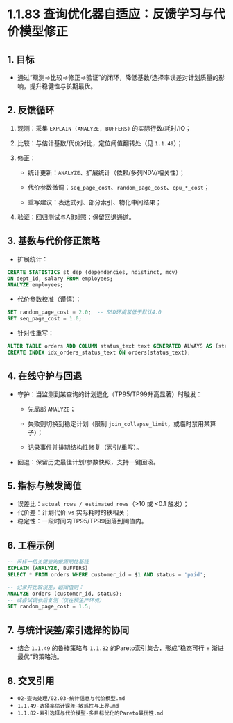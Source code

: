 ﻿# 1.1.83 查询优化器自适应：反馈学习与代价模型修正

## 1. 目标

- 通过“观测→比较→修正→验证”的闭环，降低基数/选择率误差对计划质量的影响，提升稳健性与长期最优。

## 2. 反馈循环

1) 观测：采集 `EXPLAIN (ANALYZE, BUFFERS)` 的实际行数/耗时/IO；
2) 比较：与估计基数/代价对比，定位阈值翻转处（见 `1.1.49`）；
3) 修正：

   - 统计更新：`ANALYZE`、扩展统计（依赖/多列NDV/相关性）；

   - 代价参数微调：`seq_page_cost`、`random_page_cost`、`cpu_*_cost`；

   - 重写建议：表达式列、部分索引、物化中间结果；

4) 验证：回归测试与AB对照；保留回退通道。

## 3. 基数与代价修正策略

- 扩展统计：

```sql
CREATE STATISTICS st_dep (dependencies, ndistinct, mcv)
ON dept_id, salary FROM employees;
ANALYZE employees;
```

- 代价参数校准（谨慎）：

```sql
SET random_page_cost = 2.0;  -- SSD环境常低于默认4.0
SET seq_page_cost = 1.0;
```

- 针对性重写：

```sql
ALTER TABLE orders ADD COLUMN status_text text GENERATED ALWAYS AS (status::text) STORED;
CREATE INDEX idx_orders_status_text ON orders(status_text);
```

## 4. 在线守护与回退

- 守护：当监测到某查询的计划退化（TP95/TP99升高显著）时触发：

  - 先局部 `ANALYZE`；

  - 失败则切换到稳定计划（限制 `join_collapse_limit`，或临时禁用某算子）；

  - 记录事件并排期结构性修复（索引/重写）。

- 回退：保留历史最佳计划/参数快照，支持一键回滚。

## 5. 指标与触发阈值

- 误差比：`actual_rows / estimated_rows`（>10 或 <0.1 触发）；
- 代价差：计划代价 vs 实际耗时的秩相关；
- 稳定性：一段时间内TP95/TP99回落到阈值内。

## 6. 工程示例

```sql
-- 采样一组关键查询做周期性基线
EXPLAIN (ANALYZE, BUFFERS)
SELECT * FROM orders WHERE customer_id = $1 AND status = 'paid';

-- 记录并比较误差，超阈值则：
ANALYZE orders (customer_id, status);
-- 或尝试调参后复测（仅在预生产环境）
SET random_page_cost = 1.5;
```

## 7. 与统计误差/索引选择的协同

- 结合 `1.1.49` 的鲁棒策略与 `1.1.82` 的Pareto索引集合，形成“稳态可行 + 渐进最优”的策略池。

## 8. 交叉引用

- `02-查询处理/02.03-统计信息与代价模型.md`
- `1.1.49-选择率估计误差-敏感性与上界.md`
- `1.1.82-索引选择与代价模型-多目标优化的Pareto最优性.md`
